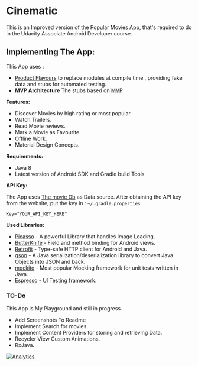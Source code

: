 # Cinematic
This is an Improved version of the Popular Movies App, that's required to do in the Udacity 
Associate Android Developer course.

## Implementing The App:
This App uses :
- [Product Flavours](https://developer.android.com/studio/build/build-variants.html) to replace modules at compile time , providing fake data and stubs for automated testing.
- **MVP Architecture** The stubs based on [MVP](https://github.com/googlesamples/android-architecture)

**Features:**
- Discover Movies by high rating or most popular.
- Watch Trailers.
- Read Movie reviews.
- Mark a Movie as Favourite.
- Offline Work.
- Material Design Concepts.

**Requirements:**
- Java 8
- Latest version of Android SDK and Gradle build Tools

**API Key:**

The App uses [The movie Db](https://www.themoviedb.org) as Data source.
After obtaining the API key from the website, put the key in : 
`~/.gradle.properties`

```
Key="YOUR_API_KEY_HERE"
```
**Used Libraries:**
- [Picasso](http://square.github.io/picasso/) - A powerful Library that handles Image Loading.
- [ButterKnife](http://jakewharton.github.io/butterknife/) - Field and method binding for Android views.
- [Retrofit](http://square.github.io/retrofit/) - Type-safe HTTP client for Android and Java.
- [gson](https://github.com/google/gson) - A Java serialization/deserialization library to convert Java Objects into JSON and back.
- [mockito](http://site.mockito.org/) - Most popular Mocking framework for unit tests written in Java.
- [Espresso](https://google.github.io/android-testing-support-library/docs/espresso/) -  UI Testing framework.

### TO-Do
This App is My Playground and still in progress.

- Add Screenshots To Readme
- Implement Search for movies.
- Implement Content Providers for storing and retrieving Data.
- Recycler View Custom Animations.
- RxJava.

[![Analytics](https://ga-beacon.appspot.com/UA-100695310-1/chromuim/cinematic/readme?pixel)](https://github.com/igrigorik/ga-beacon)
